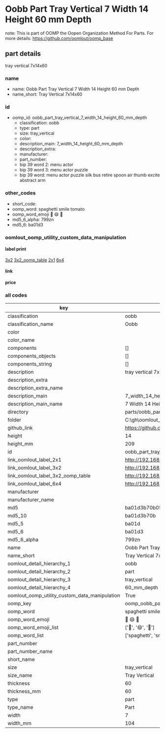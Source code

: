 # Oobb Part Tray Vertical 7 Width 14 Height 60 mm Depth  

note: This is part of OOMP the Oopen Organization Method For Parts. For more details: https://github.com/oomlout/oomp_base

##  part details
  



tray vertical 7x14x60



### name
* name: Oobb Part Tray Vertical 7 Width 14 Height 60 mm Depth
* name_short: Tray Vertical 7x14x60 
### id
* oomp_id: oobb_part_tray_vertical_7_width_14_height_60_mm_depth
  * classification: oobb
  * type: part
  * size: tray_vertical
  * color: 
  * description_main: 7_width_14_height_60_mm_depth
  * description_extra: 
  * manufacturer: 
  * part_number: 
  * bip 39 word 2: menu actor
  * bip 39 word 3: menu actor puzzle
  * bip 39 word: menu actor puzzle silk bus retire spoon air thumb excite abstract arm

### other_codes
* short_code: 
* oomp_word: spaghetti smile tomato
* oomp_word_emoji :spaghetti: :smile: :tomato:
* md5_6_alpha: 799zn
* md5_6: ba01d3






### oomlout_oomp_utility_custom_data_manipulation
#### label print
[3x2](http://192.168.1.245:1112/?label=oomp%20799zn)
[3x2_oomp_table](http://192.168.1.108:1112/?label=oomp%20799zn)
[2x1](http://192.168.1.242:1112/?label=oomp%20799zn)
[6x4](http://192.168.1.55:1112/?label=oomp%20799zn)    

#### link

                              

#### price







### all codes 
| key | value |  
| --- | --- |  
| classification | oobb |  
| classification_name | Oobb |  
| color |  |  
| color_name |  |  
| components | [] |  
| components_objects | [] |  
| components_string | [] |  
| description | tray vertical 7x14x60 |  
| description_extra |  |  
| description_extra_name |  |  
| description_main | 7_width_14_height_60_mm_depth |  
| description_main_name | 7 Width 14 Height 60 mm Depth |  
| directory | parts/oobb_part_tray_vertical_7_width_14_height_60_mm_depth |  
| folder | C:\gh\oomlout_oobb_version_4_generated_parts\parts\oobb_part_tray_vertical_7_width_14_height_60_mm_depth |  
| github_link | https://github.com/oomlout/oomlout_oomp_part_src/tree/main/parts/oobb_part_tray_vertical_7_width_14_height_60_mm_depth |  
| height | 14 |  
| height_mm | 209 |  
| id | oobb_part_tray_vertical_7_width_14_height_60_mm_depth |  
| link_oomlout_label_2x1 | http://192.168.1.242:1112/?label=oomp%20799zn |  
| link_oomlout_label_3x2 | http://192.168.1.245:1112/?label=oomp%20799zn |  
| link_oomlout_label_3x2_oomp_table | http://192.168.1.108:1112/?label=oomp%20799zn |  
| link_oomlout_label_6x4 | http://192.168.1.55:1112/?label=oomp%20799zn |  
| manufacturer |  |  
| manufacturer_name |  |  
| md5 | ba01d3b70b057a52df8f7c895dc0ac59 |  
| md5_10 | ba01d3b70b |  
| md5_5 | ba01d |  
| md5_6 | ba01d3 |  
| md5_6_alpha | 799zn |  
| name | Oobb Part Tray Vertical 7 Width 14 Height 60 mm Depth |  
| name_short | Tray Vertical 7x14x60  |  
| oomlout_detail_hierarchy_1 | oobb |  
| oomlout_detail_hierarchy_2 | part |  
| oomlout_detail_hierarchy_3 | tray_vertical |  
| oomlout_detail_hierarchy_4 | 60_mm_depth |  
| oomlout_oomp_utility_custom_data_manipulation | True |  
| oomp_key | oomp_oobb_part_tray_vertical_7_width_14_height_60_mm_depth |  
| oomp_word | spaghetti smile tomato |  
| oomp_word_emoji | :spaghetti: :smile: :tomato: |  
| oomp_word_emoji_list | [':spaghetti:', ':smile:', ':tomato:'] |  
| oomp_word_list | ['spaghetti', 'smile', 'tomato'] |  
| part_number |  |  
| part_number_name |  |  
| short_name |  |  
| size | tray_vertical |  
| size_name | Tray Vertical |  
| thickness | 60 |  
| thickness_mm | 60 |  
| type | part |  
| type_name | Part |  
| width | 7 |  
| width_mm | 104 |  
